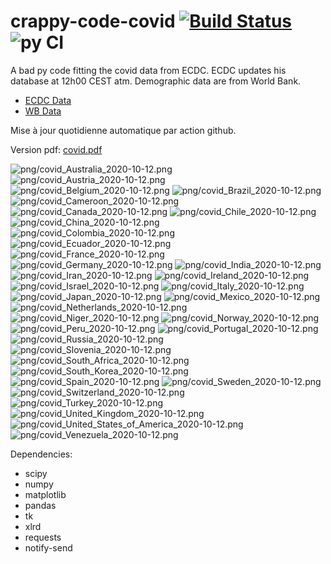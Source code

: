 # crappy-code-covid [![Build Status](https://cloud.drone.io/api/badges/a-lemonnier/crappy-code-covid/status.svg)](https://cloud.drone.io/a-lemonnier/crappy-code-covid) ![py CI](https://github.com/a-lemonnier/crappy-code-covid/workflows/py%20CI/badge.svg)
 
A bad py code fitting the covid data from ECDC. ECDC updates his database at 12h00 CEST atm. Demographic data are from World Bank.
 
- [ECDC Data](https://www.ecdc.europa.eu/en/publications-data/download-todays-data-geographic-distribution-covid-19-cases-worldwide)
- [WB Data](https://data.worldbank.org/indicator/sp.pop.totl)
 
 
Mise à jour quotidienne automatique par action github.
 
Version pdf: [covid.pdf](https://github.com/a-lemonnier/crappy-code-covid/raw/master/covid.pdf)
 
![png/covid_Australia_2020-10-12.png](png/covid_Australia_2020-10-12.png)
![png/covid_Austria_2020-10-12.png](png/covid_Austria_2020-10-12.png)
![png/covid_Belgium_2020-10-12.png](png/covid_Belgium_2020-10-12.png)
![png/covid_Brazil_2020-10-12.png](png/covid_Brazil_2020-10-12.png)
![png/covid_Cameroon_2020-10-12.png](png/covid_Cameroon_2020-10-12.png)
![png/covid_Canada_2020-10-12.png](png/covid_Canada_2020-10-12.png)
![png/covid_Chile_2020-10-12.png](png/covid_Chile_2020-10-12.png)
![png/covid_China_2020-10-12.png](png/covid_China_2020-10-12.png)
![png/covid_Colombia_2020-10-12.png](png/covid_Colombia_2020-10-12.png)
![png/covid_Ecuador_2020-10-12.png](png/covid_Ecuador_2020-10-12.png)
![png/covid_France_2020-10-12.png](png/covid_France_2020-10-12.png)
![png/covid_Germany_2020-10-12.png](png/covid_Germany_2020-10-12.png)
![png/covid_India_2020-10-12.png](png/covid_India_2020-10-12.png)
![png/covid_Iran_2020-10-12.png](png/covid_Iran_2020-10-12.png)
![png/covid_Ireland_2020-10-12.png](png/covid_Ireland_2020-10-12.png)
![png/covid_Israel_2020-10-12.png](png/covid_Israel_2020-10-12.png)
![png/covid_Italy_2020-10-12.png](png/covid_Italy_2020-10-12.png)
![png/covid_Japan_2020-10-12.png](png/covid_Japan_2020-10-12.png)
![png/covid_Mexico_2020-10-12.png](png/covid_Mexico_2020-10-12.png)
![png/covid_Netherlands_2020-10-12.png](png/covid_Netherlands_2020-10-12.png)
![png/covid_Niger_2020-10-12.png](png/covid_Niger_2020-10-12.png)
![png/covid_Norway_2020-10-12.png](png/covid_Norway_2020-10-12.png)
![png/covid_Peru_2020-10-12.png](png/covid_Peru_2020-10-12.png)
![png/covid_Portugal_2020-10-12.png](png/covid_Portugal_2020-10-12.png)
![png/covid_Russia_2020-10-12.png](png/covid_Russia_2020-10-12.png)
![png/covid_Slovenia_2020-10-12.png](png/covid_Slovenia_2020-10-12.png)
![png/covid_South_Africa_2020-10-12.png](png/covid_South_Africa_2020-10-12.png)
![png/covid_South_Korea_2020-10-12.png](png/covid_South_Korea_2020-10-12.png)
![png/covid_Spain_2020-10-12.png](png/covid_Spain_2020-10-12.png)
![png/covid_Sweden_2020-10-12.png](png/covid_Sweden_2020-10-12.png)
![png/covid_Switzerland_2020-10-12.png](png/covid_Switzerland_2020-10-12.png)
![png/covid_Turkey_2020-10-12.png](png/covid_Turkey_2020-10-12.png)
![png/covid_United_Kingdom_2020-10-12.png](png/covid_United_Kingdom_2020-10-12.png)
![png/covid_United_States_of_America_2020-10-12.png](png/covid_United_States_of_America_2020-10-12.png)
![png/covid_Venezuela_2020-10-12.png](png/covid_Venezuela_2020-10-12.png)
 
Dependencies:
- scipy
- numpy
- matplotlib
- pandas
- tk
- xlrd
- requests
- notify-send
